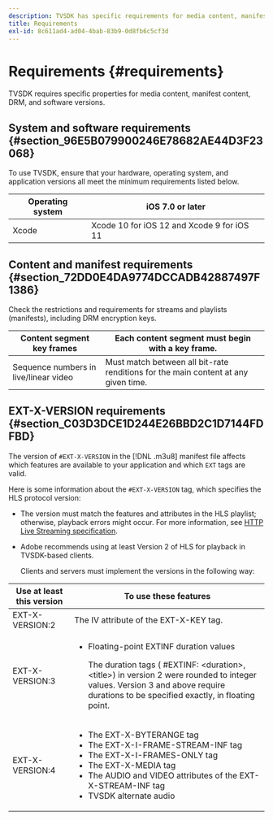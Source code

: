 ```yaml
---
description: TVSDK has specific requirements for media content, manifest content, DRM, and software versions.
title: Requirements
exl-id: 8c611ad4-ad04-4bab-83b9-0d8fb6c5cf3d
---
```

# Requirements {#requirements}

TVSDK requires specific properties for media content, manifest content, DRM, and software versions.

## System and software requirements {#section_96E5B079900246E78682AE44D3F23068}

To use TVSDK, ensure that your hardware, operating system, and application versions all meet the minimum requirements listed below. 

|  Operating system  | iOS 7.0 or later  |
|---|---|
|  Xcode | Xcode 10 for iOS 12 and Xcode 9 for iOS 11  |

## Content and manifest requirements {#section_72DD0E4DA9774DCCADB42887497F1386}

Check the restrictions and requirements for streams and playlists (manifests), including DRM encryption keys. 

|  Content segment key frames | Each content segment must begin with a key frame.  |
|---|---|
|  Sequence numbers in live/linear video  | Must match between all bit-rate renditions for the main content at any given time.  |

## EXT-X-VERSION requirements {#section_C03D3DCE1D244E26BBD2C1D7144FDFBD}

The version of `#EXT-X-VERSION` in the [!DNL .m3u8] manifest file affects which features are available to your application and which `EXT` tags are valid.

Here is some information about the `#EXT-X-VERSION` tag, which specifies the HLS protocol version:

* The version must match the features and attributes in the HLS playlist; otherwise, playback errors might occur. For more information, see [HTTP Live Streaming specification](https://datatracker.ietf.org/doc/draft-pantos-http-live-streaming/?include_text=1). 
* Adobe recommends using at least Version 2 of HLS for playback in TVSDK-based clients.

  Clients and servers must implement the versions in the following way:  

<table frame="all" colsep="1" rowsep="1" id="table_62EB98EDD9DE49EC84CB1C7D59BC40E6"> 
 <thead> 
  <tr rowsep="1"> 
   <th colname="1" class="entry"> Use at least this version </th> 
   <th colname="2" class="entry"> To use these features </th> 
  </tr> 
 </thead>
 <tbody> 
  <tr rowsep="1"> 
   <td colname="1"> <span class="codeph"> EXT-X-VERSION:2 </span> </td> 
   <td colname="2"> The IV attribute of the <span class="codeph"> EXT-X-KEY </span> tag. </td> 
  </tr> 
  <tr rowsep="1"> 
   <td colname="1"> <span class="codeph"> EXT-X-VERSION:3 </span> </td> 
   <td colname="2"> 
    <ul id="ul_C9500D3F934848639C204BF248F139FF"> 
     <li id="li_535A7E3FABCB46FE872A7EA5DE2A1784">Floating-point <span class="codeph"> EXTINF </span> duration values <p>The duration tags ( <span class="codeph"> #EXTINF: </span>&lt;duration&gt;,&lt;title&gt;) in version 2 were rounded to integer values. Version 3 and above require durations to be specified exactly, in floating point. </p> </li> 
    </ul> </td> 
  </tr> 
  <tr rowsep="0"> 
   <td colname="1"> <span class="codeph"> EXT-X-VERSION:4 </span> </td> 
   <td colname="2"> 
    <ul id="ul_3355A6CBBE2141DDB92660BB4B604D70"> 
     <li id="li_5E73D41AF6DC4CEE88D6C029FFCFC350">The <span class="codeph"> EXT-X-BYTERANGE </span> tag </li> 
     <li id="li_BF5141F516F749E5890860D487EB5287">The <span class="codeph"> EXT-X-I-FRAME-STREAM-INF </span> tag </li> 
     <li id="li_E0D399A13812499B94107CDE62998EE9">The <span class="codeph"> EXT-X-I-FRAMES-ONLY </span> tag </li> 
     <li id="li_A7783AFF99854EFBBAECD2967E4CBF2B">The <span class="codeph"> EXT-X-MEDIA </span> tag </li> 
     <li id="li_15AE652F33C1454AA90DDC65E7D6C2FD">The <span class="codeph"> AUDIO </span> and <span class="codeph"> VIDEO </span> attributes of the <span class="codeph"> EXT-X-STREAM-INF </span> tag </li> 
     <li id="li_DB2A7847D5884F6E91FD9E78101FBCA5">TVSDK alternate audio </li> 
    </ul> </td> 
  </tr> 
 </tbody> 
</table>
